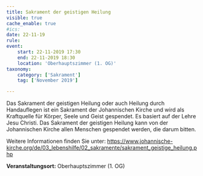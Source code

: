 ```yaml
---
title: Sakrament der geistigen Heilung
visible: true
cache_enable: true
#ics: 
date: 22-11-19
rule: 
event:
	start: 22-11-2019 17:30
	end: 22-11-2019 18:30
	location: 'Oberhauptszimmer (1. OG)'
taxonomy:
	category: ['Sakrament']
	tag: ['November 2019']

---
```

Das Sakrament der geistigen Heilung oder auch Heilung durch Handauflegen ist ein Sakrament der Johannischen Kirche und wird als Kraftquelle für Körper, Seele und Geist gespendet. Es basiert auf der Lehre Jesu Christi. Das Sakrament der geistigen Heilung kann von der Johannischen Kirche allen Menschen gespendet werden, die darum bitten.

Weitere Informationen finden Sie unter:
https://www.johannische-kirche.org/de/03_lebenshilfe/02_sakramente/sakrament_geistige_heilung.php



**Veranstaltungsort:** Oberhauptszimmer (1. OG)

